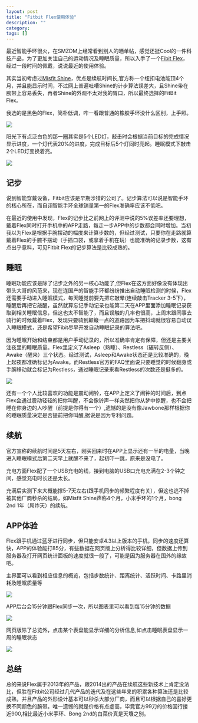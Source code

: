```yaml
---
layout: post
title: "Fitbit Flex使用体验"
description: ""
category: 
tags: []
---
```


最近智能手环很火，在SMZDM上经常看到别人的晒单帖，感觉还挺Cool的一件科技产品，为了更加关注自己的运动情况及睡眠质量，所以入手了一个<a href=https://www.fitbit.com/flex>Fibit Flex</a>，经过一段时间的佩戴，说说最近的使用体验。

其实当初考虑过<a href=http://www.misfit.com/shine>Misfit Shine</a>，优点是续航时间长,官方称一个纽扣电池能顶4个月，并且能显示时间，不过网上普遍吐嘈Shine的计步算法误差大，且Shine带在腕带上容易丢失，再者Shine的外观不太对我的胃口，所以最终选择的FitBit Flex。

我选的是黑色的Flex，简朴低调，咋一看跟普通的橡胶手环没什么区别，上手照。

<img src="http://pic.yupoo.com/songtl/DX3A7GmV/medish.jpg">

阳光下有点泛白色的那一圈其实是5个LED灯，敲击时会根据当前目标的完成情况显示进度，一个灯代表20%的进度，完成目标后5个灯同时亮起。睡眠模式下敲击2个LED灯变换着亮。

<img src="http://pic.yupoo.com/songtl/DX3AcBmX/medish.jpg">

## 记步

说到智能穿戴设备，Fitbit应该是早期涉猎的公司了。记步算法可以说是智能手环的核心所在，而自诩智能手环全球销量第一的Flex准确率应该不低吧。

在最近的使用中发现，Flex的记步比之前网上的评测中说的5%误差率还要理想，戴着Flex同时打开手机中的APP走路，每走一步APP中的步数都会同时增加。当初我以为Flex是根据手腕摆动的幅度来计算步数的，但经过测试，只要你在走路就算戴着Flex的手腕不摆动（手插口袋，或拿着手机在玩）也能准确的记录步数，这有点出乎意料，可见Fitbit Flex的记步算法是比较成熟的。

## 睡眠

睡眠功能应该是除了记步之外的另一核心功能了,但Flex在这方面好像没有体现出带头大哥的风范来，现在连国产的智能手环都纷纷推出自动睡眠检测的时候，Flex还需要手动进入睡眠模式，每天睡觉前要先把它敲晕(连续敲击Tracker 3-5下），睡醒后再把它敲醒，虽然就算忘记手动记录也能第二天在APP里面添加睡眠记录获取到相关睡眠信息，但这也太不智能了，而且误触的几率也很高，上周末跟同事去骑行的时候戴着Flex，发现只要骑到颠簸一点的道路因为车把抖动就很容易自动误入睡眠模式，还是希望Fibit尽早开发自动睡眠记录的算法吧。

因为睡眠开始和结束都是用户手动记录的，所以准确率肯定有保障，但还是主要关注夜里的睡眠质量。Flex里定义了Asleep（熟睡）、Restless（碾转反侧）、Awake（醒来）三个状态。经过测试，Asleep和Awake状态还是比较准确的，晚上起夜都准确标记为Awake。而Restless官方的FAQ里面说只要睡觉的时候翻身或手腕移动就会标记为Restless，通过睡眠记录来看Restless的次数还是挺多的。

<img src="http://pic.yupoo.com/songtl/DX3Af6ia/medish.jpg">

还有一个个人比较喜欢的功能是震动闹铃，在APP上定义了闹钟的时间后，到点Flex会通过震动轻轻的把你叫醒，不会像铃声一样突然把你从梦中惊醒，也不会把睡在你身边的人吵醒（前提是你得有一个）,遗憾的是没有像Jawbone那样根据你的睡眠质量决定是否提前把你叫醒,据说是因为专利问题。


## 续航

官方宣称的续航时间是5天左右，刚买回来时在APP上显示还有一半的电量，当晚进入睡眠模式后第二天早上就醒不来了，起初吓一跳，原来是没电了。

充电方面Flex配了一个USB充电的线，接到电脑的USB口充电充满在2-3个钟之间，感觉充电时长还是太长。

充满后实测下来大概能撑5-7天左右(跟手机同步的频繁程度有关），但这也逃不掉被其他厂商秒杀的结局，如Misfit Shine声称4个月，小米手环的1个月，bong 2nd 1年（屌炸天）的续航。


## APP体验

Flex跟手机通过蓝牙进行同步，但只能安卓4.3以上版本的手机，同步的速度还算快，APP的体验能打85分，有些数据在网页版上分析得比较详细，但数据上传到服务器及打开网页统计面板的速度就很一般了，可能是因为服务器在国外的缘故吧。

主界面可以看到相应信息的概览，包括步数统计、距离统计、活跃时间、卡路里消耗及睡眠质量等

<img src="http://pic.yupoo.com/songtl/DX3Adtzj/medish.jpg">

APP后台会15分钟跟Flex同步一次，所以图表里可以看到每15分钟的数据

<img src="http://pic.yupoo.com/songtl/DX3AeK5t/medish.jpg">

网页版除了总览外，点击某个表盘能显示详细的分析信息,如点击睡眠表盘显示一周的睡眠状态

<img src="http://pic.yupoo.com/songtl/DX3IZH0N/medish.jpg">

## 总结

总的来说Flex属于2013年的产品，跟2014出的产品在续航这些新技术上肯定没法比，但胜在Fitbit公司经过几代产品的迭代及在这些年来的积累各种算法还是比较成熟，并且产品的外形设计基本可以秒杀大部分厂商，而且可以根据自己的喜好更换不同颜色的腕带。唯一遗憾的就是价格有点虚高，毕竟官方99刀的价格国行接近900,相比最近小米手环、Bong 2nd的白菜价真是天壤之别。

